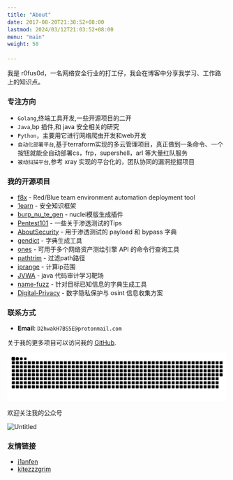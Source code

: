 ```yaml
---
title: "About"
date: 2017-08-20T21:38:52+08:00
lastmod: 2024/03/12T21:03:52+08:00
menu: "main"
weight: 50

---
```


我是 r0fus0d，一名网络安全行业的打工仔，我会在博客中分享我学习、工作路上的知识点。

### 专注方向
- `Golang`,终端工具开发,一些开源项目的二开
- `Java`,bp 插件,和 java 安全相关的研究
- `Python`，主要用它进行网络爬虫开发和web开发
- `自动化部署平台`,基于terraform实现的多云管理项目，真正做到一条命令、一个按钮就能全自动部署cs，frp，supershell，arl 等大量红队服务
- `被动扫描平台`,参考 xray 实现的平台化的，团队协同的漏洞挖掘项目

### 我的开源项目

- [f8x](https://github.com/ffffffff0x/f8x) - Red/Blue team environment automation deployment tool
- [1earn](https://github.com/No-Github/1earn) - 安全知识框架
- [burp_nu_te_gen](https://github.com/ffffffff0x/burp_nu_te_gen) - nuclei模版生成插件
- [Pentest101](https://github.com/ffffffff0x/Pentest101) - 一些关于渗透测试的Tips
- [AboutSecurity](https://github.com/ffffffff0x/AboutSecurity) - 用于渗透测试的 payload 和 bypass 字典
- [gendict](https://github.com/ffffffff0x/gendict) - 字典生成工具
- [ones](https://github.com/ffffffff0x/ones) - 可用于多个网络资产测绘引擎 API 的命令行查询工具
- [pathtrim](https://github.com/ffffffff0x/pathtrim) - 过滤path路径
- [iprange](https://github.com/ffffffff0x/iprange) - 计算ip范围
- [JVWA](https://github.com/ffffffff0x/JVWA) - java 代码审计学习靶场
- [name-fuzz](https://github.com/ffffffff0x/name-fuzz) - 针对目标已知信息的字典生成工具
- [Digital-Privacy](https://github.com/ffffffff0x/Digital-Privacy) - 数字隐私保护与 osint 信息收集方案

### 联系方式

- **Email**: `D2hwakH7BS5E@protonmail.com`

关于我的更多项目可以访问我的 [GitHub](https://github.com/No-Github).

![github contribution grid snake animation](https://raw.githubusercontent.com/No-Github/No-Github/output/github-contribution-grid-snake.svg)

欢迎关注我的公众号

![Untitled](../img/qr.png)

### 友情链接

- [j1anfen](https://j1anfen.github.io/)
- [kitezzzgrim](https://kitezzzgrim.ffffffff0x.com/)
